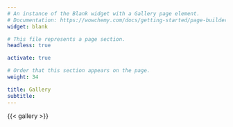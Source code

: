 ```yaml
---
# An instance of the Blank widget with a Gallery page element.
# Documentation: https://wowchemy.com/docs/getting-started/page-builder/
widget: blank

# This file represents a page section.
headless: true

activate: true

# Order that this section appears on the page.
weight: 34

title: Gallery
subtitle:
---
```


{{< gallery >}}
